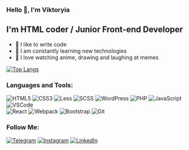 ### Hello 👋, I'm Viktoryia
## I'm HTML coder / Junior Front-end Developer

- 💪 I like to write code
- 🥅 I am constantly learning new technologies
- 🎉 I love watching anime, drawing and laughing at memes
 
[![Top Langs](https://github-readme-stats.vercel.app/api/top-langs/?username=V-Svistunova&theme=dark&hide=jupyter%20notebook,php,vue,html,css,go&langs_count=8&layout=compact)](https://github.com/V-Svistunova/)

### Languages and Tools:

![HTML5](https://img.shields.io/badge/-HTML5-090909?style=for-the-badge&logo=HTML5)
![CSS3](https://img.shields.io/badge/-CSS3-090909?style=for-the-badge&logo=CSS3)
![Less](https://img.shields.io/badge/-Less-090909?style=for-the-badge&logo=Less)
![SCSS](https://img.shields.io/badge/-SCSS-090909?style=for-the-badge&logo=SASS)
![WordPress](https://img.shields.io/badge/-WordPress-090909?style=for-the-badge&logo=WordPress)
![PHP](https://img.shields.io/badge/-PHP-090909?style=for-the-badge&logo=PHP)
![JavaScript](https://img.shields.io/badge/-JavaScript-090909?style=for-the-badge&logo=JavaScript)
![VSCode](https://img.shields.io/badge/-VSCode-090909?style=for-the-badge&logo=visualstudiocode)   
![React](https://img.shields.io/badge/-React-090909?style=for-the-badge&logo=react)
![Webpack](https://img.shields.io/badge/-Webpack-090909?style=for-the-badge&logo=Webpack)
![Bootstrap](https://img.shields.io/badge/-Bootstrap-090909?style=for-the-badge&logo=Bootstrap)
![Git](https://img.shields.io/badge/-Git-090909?style=for-the-badge&logo=Git)

### Follow Me:

[![Telegram](https://img.shields.io/badge/-Telegram-090909?style=for-the-badge&logo=telegram&logoColor=27A0D9)](https://t.me/Viktoryia_Svistunova)
[![Instagram](https://img.shields.io/badge/-Instagram-090909?style=for-the-badge&logo=instagram&logoColor=B4068E)](https://www.instagram.com/viktoryia_svist/)
[![LinkedIn](https://img.shields.io/badge/-LinkedIn-090909?style=for-the-badge&logo=linkedin&logoColor=007BB6)](https://www.linkedin.com/in/viktoryia-svistunova/)
